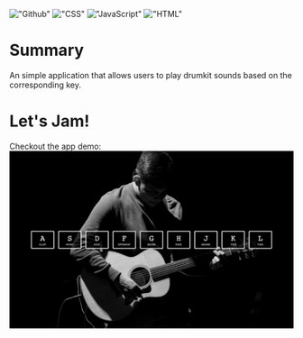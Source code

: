 !["Github"](https://img.shields.io/badge/-GitHub-yellow)
!["CSS"](https://img.shields.io/badge/-CSS-blue)
!["JavaScript"](https://img.shields.io/badge/-JavaScript-critical)
!["HTML"](https://img.shields.io/badge/-HTML-green)

# Summary

An simple application that allows users to play drumkit sounds based on the corresponding key.

# Let's Jam!

Checkout the app demo:
!["App Demo"](https://github.com/BlesMateo/Javascript30-DrumKit/blob/master/gifs/Drumkit.gif)
